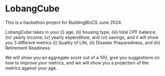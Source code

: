 # LobangCube

This is a hackathon project for BuildingBloCS June 2024.

LobangCube takes in your (i) age, (ii) housing type, (iii) total CPF balance, (iv) yearly income, (v) yearly expenditure, and (vi) savings, and it will show you 3 different metrics (i) Quality of Life, (ii) Disaster Preparedness, and (iii) Retirement Readiness.

We will show you an aggregate score out of a 100, give you suggestions on how to improve your metrics, and we will show you a projection of the metrics against your age.
